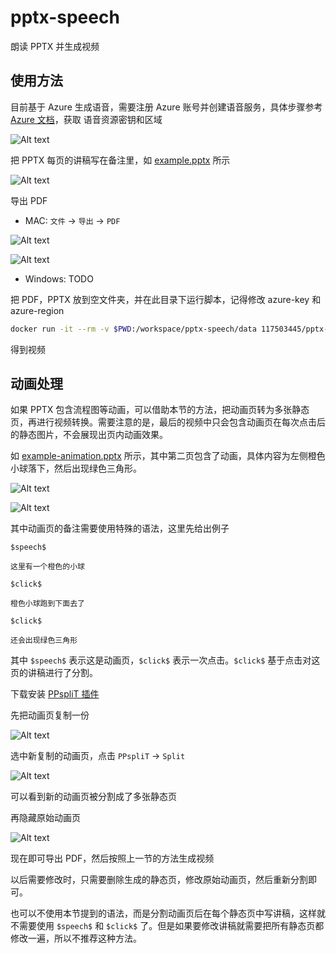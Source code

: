 # pptx-speech

朗读 PPTX 并生成视频

## 使用方法

目前基于 Azure 生成语音，需要注册 Azure 账号并创建语音服务，具体步骤参考 [Azure 文档](https://learn.microsoft.com/zh-cn/azure/ai-services/speech-service/get-started-text-to-speech?tabs=linux%2Cterminal&pivots=programming-language-python)，获取 语音资源密钥和区域

![Alt text](doc/image-7.png)

把 PPTX 每页的讲稿写在备注里，如 [example.pptx](doc/example.pptx) 所示

![Alt text](doc/image.png)

导出 PDF

- MAC: `文件` -> `导出` -> `PDF`

![Alt text](doc/image-1.png)

![Alt text](doc/image-2.png)

- Windows: TODO

把 PDF，PPTX 放到空文件夹，并在此目录下运行脚本，记得修改 azure-key 和 azure-region

```sh
docker run -it --rm -v $PWD:/workspace/pptx-speech/data 117503445/pptx-speech --azure-key feng-kuang-xing-qi-si-vivo-50 --azure-region eastasi
```

得到视频

## 动画处理

如果 PPTX 包含流程图等动画，可以借助本节的方法，把动画页转为多张静态页，再进行视频转换。需要注意的是，最后的视频中只会包含动画页在每次点击后的静态图片，不会展现出页内动画效果。

如 [example-animation.pptx](doc/example-animation.pptx) 所示，其中第二页包含了动画，具体内容为左侧橙色小球落下，然后出现绿色三角形。

![Alt text](doc/example-animation.gif)

![Alt text](doc/image-3.png)

其中动画页的备注需要使用特殊的语法，这里先给出例子

```plaintext
$speech$

这里有一个橙色的小球

$click$

橙色小球跑到下面去了

$click$

还会出现绿色三角形
```

其中 `$speech$` 表示这是动画页，`$click$` 表示一次点击。`$click$` 基于点击对这页的讲稿进行了分割。

下载安装 [PPspliT 插件](https://github.com/maxonthegit/PPspliT)

先把动画页复制一份

![Alt text](doc/image-4.png)

选中新复制的动画页，点击 `PPspliT` -> `Split`

![Alt text](doc/image-5.png)

可以看到新的动画页被分割成了多张静态页

再隐藏原始动画页

![Alt text](doc/image-6.png)

现在即可导出 PDF，然后按照上一节的方法生成视频

以后需要修改时，只需要删除生成的静态页，修改原始动画页，然后重新分割即可。

也可以不使用本节提到的语法，而是分割动画页后在每个静态页中写讲稿，这样就不需要使用 `$speech$` 和 `$click$` 了。但是如果要修改讲稿就需要把所有静态页都修改一遍，所以不推荐这种方法。
